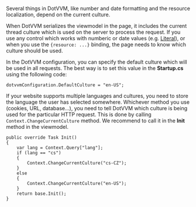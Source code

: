 ﻿Several things in DotVVM, like number and date formatting and the resource localization, depend on the current culture.

When DotVVM serializes the viewmodel in the page, it includes the current thread culture which is used on the server to process the request.
If you use any control which works with numberic or date values (e.g. [Literal](/docs/controls/builtin/Literal)), or when you use the
`{resource: ...}` binding, the page needs to know which culture should be used.

In the DotVVM configuration, you can specify the default culture which will be used in all requests. The best way is to set this value 
in the **Startup.cs** using the following code:

```CSHARP
dotvvmConfiguration.DefaultCulture = "en-US";
```

If your website supports multiple languages and cultures, you need to store the language the user has selected somewhere. 
Whichever method you use (cookies, URL, database...), you need to tell DotVVM which culture is being used for the particular HTTP request.
This is done by calling `Context.ChangeCurrentCulture` method. We recommend to call it in the **Init** method in the viewmodel.

```CSHARP
public override Task Init()
{
    var lang = Context.Query["lang"];
    if (lang == "cs")
    {
        Context.ChangeCurrentCulture("cs-CZ");
    }
    else
    {
        Context.ChangeCurrentCulture("en-US");
    }
    return base.Init();
}
```